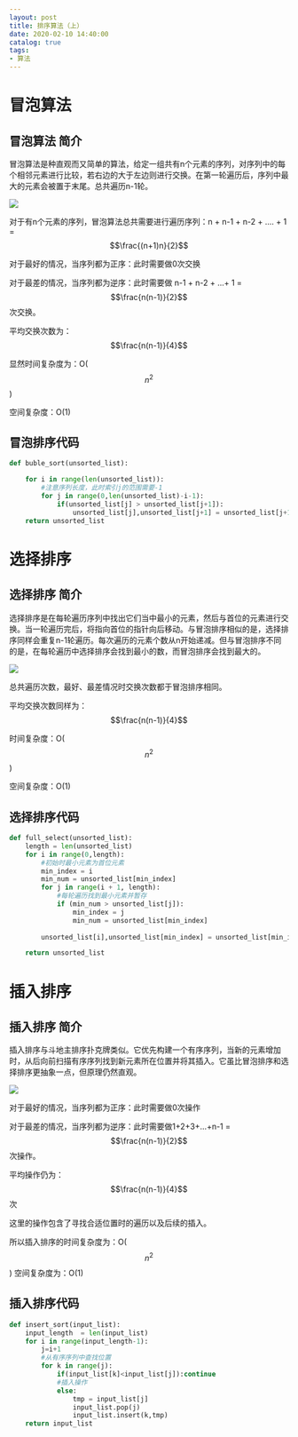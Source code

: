 ```yaml
---
layout: post
title: 排序算法（上）
date: 2020-02-10 14:40:00
catalog: true
tags:
- 算法
---
```

# 冒泡算法

## 冒泡算法 简介

冒泡算法是种直观而又简单的算法，给定一组共有n个元素的序列，对序列中的每个相邻元素进行比较，若右边的大于左边则进行交换。在第一轮遍历后，序列中最大的元素会被置于末尾。总共遍历n-1轮。

![](https://www.runoob.com/wp-content/uploads/2019/03/bubbleSort.gif)



对于有n个元素的序列，冒泡算法总共需要进行遍历序列：n + n-1 + n-2 + .... + 1 = $$\frac{(n+1)n}{2}$$ 

对于最好的情况，当序列都为正序：此时需要做0次交换

对于最差的情况，当序列都为逆序：此时需要做 n-1 + n-2 + ...+ 1 = $$\frac{n(n-1)}{2}$$ 次交换。

平均交换次数为：$$\frac{n(n-1)}{4}$$

显然时间复杂度为：O($$n^2$$)

空间复杂度：O(1)



## 冒泡排序代码

```python
def buble_sort(unsorted_list):

    for i in range(len(unsorted_list)):
        #注意序列长度，此时索引j的范围需要-1
        for j in range(0,len(unsorted_list)-i-1):
            if(unsorted_list[j] > unsorted_list[j+1]):
                unsorted_list[j],unsorted_list[j+1] = unsorted_list[j+1],unsorted_list[j]
    return unsorted_list
```




# 选择排序
## 选择排序 简介

选择排序是在每轮遍历序列中找出它们当中最小的元素，然后与首位的元素进行交换。当一轮遍历完后，将指向首位的指针向后移动。与冒泡排序相似的是，选择排序同样会重复n-1轮遍历。每次遍历的元素个数从n开始递减。但与冒泡排序不同的是，在每轮遍历中选择排序会找到最小的数，而冒泡排序会找到最大的。

![](https://www.runoob.com/wp-content/uploads/2019/03/selectionSort.gif)



总共遍历次数，最好、最差情况时交换次数都于冒泡排序相同。

平均交换次数同样为：$$\frac{n(n-1)}{4}$$

时间复杂度：O($$n^2$$)

空间复杂度：O(1)



## 选择排序代码

```python
def full_select(unsorted_list):
    length = len(unsorted_list)
    for i in range(0,length):
        #初始时最小元素为首位元素
        min_index = i
        min_num = unsorted_list[min_index]
        for j in range(i + 1, length):
            #每轮遍历找到最小元素并暂存
            if (min_num > unsorted_list[j]):
                min_index = j
                min_num = unsorted_list[min_index]
                
        unsorted_list[i],unsorted_list[min_index] = unsorted_list[min_index],unsorted_list[i]

    return unsorted_list
```



# 插入排序
## 插入排序 简介

插入排序与斗地主排序扑克牌类似。它优先构建一个有序序列，当新的元素增加时，从后向前扫描有序序列找到新元素所在位置并将其插入。它虽比冒泡排序和选择排序更抽象一点，但原理仍然直观。

![](https://www.runoob.com/wp-content/uploads/2019/03/insertionSort.gif)



对于最好的情况，当序列都为正序：此时需要做0次操作

对于最差的情况，当序列都为逆序：此时需要做1+2+3+...+n-1 = $$\frac{n(n-1)}{2}$$ 次操作。

平均操作仍为：$$\frac{n(n-1)}{4}$$ 次

这里的操作包含了寻找合适位置时的遍历以及后续的插入。



所以插入排序的时间复杂度为：O($$n^2$$)	空间复杂度为：O(1)



## 插入排序代码
```python
def insert_sort(input_list):
    input_length  = len(input_list)
    for i in range(input_length-1):
        j=i+1
        #从有序序列中查找位置
        for k in range(j):
            if(input_list[k]<input_list[j]):continue
            #插入操作
            else:
                tmp = input_list[j]
                input_list.pop(j)
                input_list.insert(k,tmp)
    return input_list
```